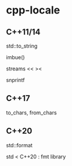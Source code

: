 # cpp-locale

## C++11/14

std::to_string

imbue()

streams << ><

snprintf

## C++17

to_chars, from_chars


## C++20

std::format

std < C++20 : fmt library 
